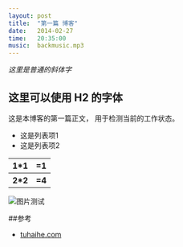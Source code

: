 ```yaml
---
layout: post
title:  "第一篇 博客"
date:   2014-02-27
time:   20:35:00
music:  backmusic.mp3
---
```


*这里是普通的斜体字*
## 这里可以使用 H2 的字体


这是本博客的第一篇正文，
用于检测当前的工作状态。

<ul>
<li>这是列表项1</li> 
<li>这是列表项2</li>
</ul>

<table>
	<tr>
		<th>1*1</th>
		<th> =1</th>
	</tr>
	<tr>
		<th>2*2</th>
		<th> =4</th>
	</tr>
</table>

<img src="http://rootkiter.github.io/image/test.jpg" title="图片测试" align="center">

##参考

* [tuhaihe.com][1]

[1]: http://tuhaihe.com

